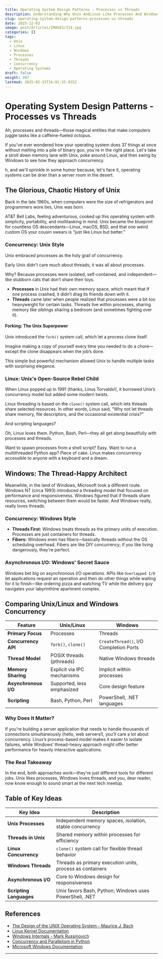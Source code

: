 ```yaml
---
title: Operating System Design Patterns - Processes vs Threads
description: Understanding Why Unix AndLinux Like Processes And Windows likes Threads
slug: operating-system-design-patterns-processes-vs-threads
date: 2025-12-03
image: post/Articles/IMAGES/314.jpg
categories: []
tags:
  - Unix
  - Linux
  - Windows
  - Processes
  - Threads
  - Concurrency
  - Operating Systems
draft: false
weight: 387
lastmod: 2025-02-15T16:01:25.835Z
---
```

# Operating System Design Patterns - Processes vs Threads

Ah, processes and threads—those magical entities that make computers juggle tasks like a caffeine-fueled octopus.

If you've ever wondered how your operating system does 37 things at once without melting into a pile of binary goo, you're in the right place. Let's take a stroll down memory lane with Unix, poke around Linux, and then swing by Windows to see how they approach concurrency.

h, and we'll sprinkle in some humor because, let's face it, operating systems can be drier than a server room in the desert.

## The Glorious, Chaotic History of Unix

Back in the late 1960s, when computers were the size of refrigerators and programmers wore ties, Unix was born.

AT\&T Bell Labs, feeling adventurous, cooked up this operating system with simplicity, portability, and multitasking in mind. Unix became the blueprint for countless OS descendants—Linux, macOS, BSD, and that one weird custom OS your cousin swears is “just like Linux but better.”

### Concurrency: Unix Style

Unix embraced processes as the holy grail of concurrency.

Early Unix didn't care much about threads; it was all about processes.

Why? Because processes were isolated, self-contained, and independent—like stubborn cats that don’t share their toys.

* **Processes** in Unix had their own memory space, which meant that if one process crashed, it didn’t drag its friends down with it.
* **Threads** came later when people realized that processes were a bit too heavyweight for certain tasks. Threads live within processes, sharing memory like siblings sharing a bedroom (and sometimes fighting over it).

#### Forking: The Unix Superpower

Unix introduced the `fork()` system call, which let a process clone itself.

Imagine making a copy of yourself every time you needed to do a chore—except the clone disappears when the job’s done.

This simple but powerful mechanism allowed Unix to handle multiple tasks with surprising elegance.

### Linux: Unix's Open-Source Rebel Child

When Linux popped up in 1991 (thanks, Linus Torvalds!), it borrowed Unix’s concurrency model but added some modern twists.

Linux threading is based on the `clone()` system call, which lets threads share selected resources. In other words, Linux said, “Why not let threads share memory, file descriptors, and the occasional existential crisis?”

And scripting languages?

Oh, Linux loves them. Python, Bash, Perl—they all get along beautifully with processes and threads.

Want to spawn processes from a shell script? Easy. Want to run a multithreaded Python app? Piece of cake. Linux makes concurrency accessible to anyone with a keyboard and a dream.

## Windows: The Thread-Happy Architect

Meanwhile, in the land of Windows, Microsoft took a different route. Windows NT (circa 1993) introduced a threading model that focused on performance and responsiveness. Windows figured that if threads share resources, switching between them would be faster. And Windows really, really loves threads.

### Concurrency: Windows Style

* **Threads First:** Windows treats threads as the primary units of execution. Processes are just containers for threads.
* **Fibers:** Windows even has fibers—basically threads without the OS scheduling overhead. Fibers are like DIY concurrency; if you like living dangerously, they're perfect.

### Asynchronous I/O: Windows' Secret Sauce

Windows bet big on asynchronous I/O operations. APIs like `Overlapped I/O` let applications request an operation and then do other things while waiting for it to finish—like ordering pizza and watching TV while the delivery guy navigates your labyrinthine apartment complex.

## Comparing Unix/Linux and Windows Concurrency

| Feature              | Unix/Linux                  | Windows                                |
| -------------------- | --------------------------- | -------------------------------------- |
| **Primary Focus**    | Processes                   | Threads                                |
| **Concurrency API**  | `fork()`, `clone()`         | `CreateThread()`, I/O Completion Ports |
| **Thread Model**     | POSIX threads (pthreads)    | Native Windows threads                 |
| **Memory Sharing**   | Explicit via IPC mechanisms | Implicit within processes              |
| **Asynchronous I/O** | Supported, less emphasized  | Core design feature                    |
| **Scripting**        | Bash, Python, Perl          | PowerShell, .NET languages             |

### Why Does It Matter?

If you're building a server application that needs to handle thousands of connections simultaneously (hello, web servers!), you’ll care a lot about concurrency. Linux’s process-based model makes it easier to isolate failures, while Windows’ thread-heavy approach might offer better performance for heavily interactive applications.

### The Real Takeaway

In the end, both approaches work—they're just different tools for different jobs. Unix likes processes, Windows loves threads, and you, dear reader, now know enough to sound smart at the next tech meetup.

## Table of Key Ideas

| Key Idea                | Description                                               |
| ----------------------- | --------------------------------------------------------- |
| **Unix Processes**      | Independent memory spaces, isolation, stable concurrency  |
| **Threads in Unix**     | Shared memory within processes for efficiency             |
| **Linux Concurrency**   | `clone()` system call for flexible thread behavior        |
| **Windows Threads**     | Threads as primary execution units, process as containers |
| **Asynchronous I/O**    | Core to Windows design for responsiveness                 |
| **Scripting Languages** | Unix favors Bash, Python; Windows uses PowerShell, .NET   |

## References

* [The Design of the UNIX Operating System - Maurice J. Bach](https://www.amazon.com/Design-UNIX-Operating-System/dp/0132017997)
* [Linux Kernel Documentation](https://www.kernel.org/doc/html/latest/)
* [Windows Internals - Mark Russinovich](https://www.amazon.com/Windows-Internals-Part-2-7th/dp/0135462401)
* [Concurrency and Parallelism in Python](https://realpython.com/python-concurrency/)
* [Microsoft Windows Documentation](https://learn.microsoft.com/en-us/windows/)

***
